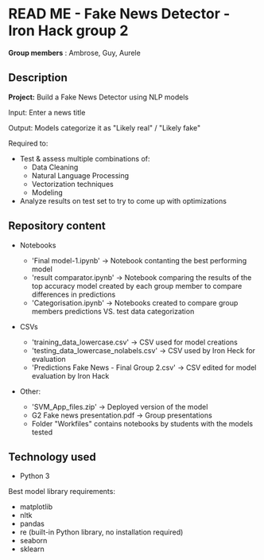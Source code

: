 # READ ME - Fake News Detector - Iron Hack group 2
**Group members** : Ambrose, Guy, Aurele

## Description

**Project:** Build a Fake News Detector using NLP models

Input: Enter a news title

Output: Models categorize it as "Likely real" / "Likely fake"


Required to:

- Test & assess multiple combinations of: 
    - Data Cleaning
    - Natural Language Processing
    - Vectorization techniques
    - Modeling
- Analyze results on test set to try to come up with optimizations

## Repository content

- Notebooks
    - 'Final model-1.ipynb' ->  Notebook contanting the best performing model
    - 'result comparator.ipynb' -> Notebook comparing the results of the top accuracy model created by each group member to compare differences in predictions
    - 'Categorisation.ipynb' ->  Notebooks created to compare group members predictions VS. test data categorization

- CSVs
    - 'training_data_lowercase.csv' -> CSV used for model creations
    - 'testing_data_lowercase_nolabels.csv' -> CSV used by Iron Heck for evaluation
    - 'Predictions Fake News - Final Group 2.csv' -> CSV edited for model evaluation by Iron Hack

- Other:
    - 'SVM_App_files.zip' -> Deployed version of the model
    - G2 Fake news presentation.pdf -> Group presentations
    - Folder "Workfiles" contains notebooks by students with the models tested
    

## Technology used

- Python 3

Best model library requirements:
- matplotlib
- nltk
- pandas
- re (built-in Python library, no installation required)
- seaborn
- sklearn